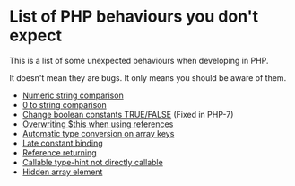 List of PHP behaviours you don't expect
=======================================

This is a list of some unexpected behaviours when developing in PHP.

It doesn't mean they are bugs. It only means you should be aware of them.

* [Numeric string comparison](numeric_string_comparison.md)
* [0 to string comparison](0_to_string_comparison.md)
* [Change boolean constants TRUE/FALSE](change_boolean_constants.md) (Fixed in PHP-7)
* [Overwriting $this when using references](overwriting_this.md)
* [Automatic type conversion on array keys](automatic_type_conversion_on_array_keys.md)
* [Late constant binding](late_constant_binding.md)
* [Reference returning](reference_returning.md)
* [Callable type-hint not directly callable](callable_typehint_not_directly_callable.md)
* [Hidden array element](hidden_array_element.md)

